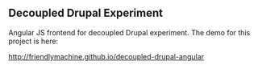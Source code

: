 ## Decoupled Drupal Experiment

Angular JS frontend for decoupled Drupal experiment. The demo for this project is here:

http://friendlymachine.github.io/decoupled-drupal-angular
